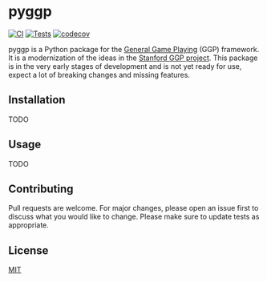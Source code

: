 # pyggp

[![CI](https://github.com/Entze/pyggp/actions/workflows/ci.yaml/badge.svg)](https://github.com/Entze/pyggp/actions/workflows/ci.yaml)
[![Tests](https://github.com/Entze/pyggp/actions/workflows/tests.yaml/badge.svg)](https://github.com/Entze/pyggp/actions/workflows/tests.yaml)
[![codecov](https://codecov.io/gh/Entze/pyggp/branch/main/graph/badge.svg?token=SRYSEKXAEM)](https://codecov.io/gh/Entze/pyggp)

pyggp is a Python package for the [General Game Playing](https://en.wikipedia.org/wiki/General_game_playing) (GGP)
framework. It is a modernization of the ideas in the [Stanford GGP project](http://ggp.stanford.edu/). This package is
in the very early stages of development and is not yet ready for use, expect a lot of breaking changes and missing
features.

## Installation

TODO

## Usage

TODO

## Contributing

Pull requests are welcome. For major changes, please open an issue first to discuss what you would like to change.
Please make sure to update tests as appropriate.

## License

[MIT](https://choosealicense.com/licenses/mit/)
